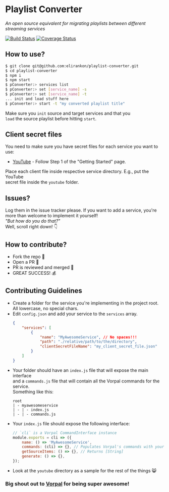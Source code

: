 # Playlist Converter
_An open source equivalent for migrating playlists between different streaming services_  

[![Build Status](https://travis-ci.org/elirankon/playlist-converter.svg?branch=master)](https://travis-ci.org/elirankon/playlist-converter)
[![Coverage Status](https://coveralls.io/repos/github/elirankon/playlist-converter/badge.svg)](https://coveralls.io/github/elirankon/playlist-converter)

## How to use?
 ```sh
 $ git clone git@github.com:elirankon/playlist-converter.git
 $ cd playlist-converter
 $ npm i
 $ npm start
 $ pConverter:> services list
 $ pConverter:> set [service_name] -s
 $ pConverter:> set [service_name] -t
 ... init and load stuff here
 $ pConverter:> start -t "my converted playlist title"
 ```

 Make sure you `init` source and target services and that you   
 `load` the source playlist before hitting `start`.

 ## Client secret files
 You need to make sure you have secret files for each service you want to use:

 * [YouTube](https://developers.google.com/youtube/v3/quickstart/nodejs) - Follow Step 1 of the "Getting Started" page.
 
 Place each client file inside respective service directory. E.g., put the YouTube   
 secret file inside the `youtube` folder.

 ## Issues?
 Log them in the issue tracker please. If you want to add a service, you're more than welcome to implement it yourself!   
 _"But how do you do that?"_   
 Well, scroll right down! :point_down:

 ## How to contribute?
  * Fork the repo :fork_and_knife:
  * Open a PR :pray:
  * PR is reviewed and merged :eyes:
  * GREAT SUCCESS! :moneybag:

## Contributing Guidelines
 * Create a folder for the service you're implementing in the project root.   
 All lowercase, no special chars.
 * Edit `config.json` and add your service to the `services` array.
    ```json
    {
        "services": [
            {
                "name": "MyAwesomeService", // No spaces!!!
                "path": "./relative/path/to/the/directory",
                "clientSecretFileName": "my_client_secret_file.json"
            }
        ]
    }
    ```
 * Your folder should have an `index.js` file that will expose the main interface   
 and a `commands.js` file that will contain all the Vorpal commands for the service.   
 Something like this:
    ```
    root
    | - myawesomeservice
    | - | - index.js
    | - | - commands.js
    ```
 * Your `index.js` file should expose the following interface:
    ```js
    // `cli` is a Vorpal CommandInterface instance
    module.exports = cli => ({
        name: () => 'MyAwesomeService',
        commands: (cli) => {}, // Populates Vorpal's commands with your service
        getSourceItems: () => {}, // Returns [String]
        generate: () => {},
    });
    ```
 * Look at the `youtube` directory as a sample for the rest of the things :smile_cat:

### Big shout out to [Vorpal](http://vorpal.js.org/) for being super awesome!

